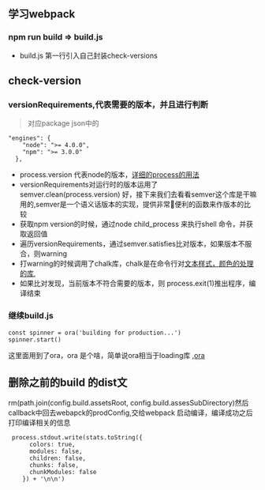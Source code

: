 ## 学习webpack

### npm run build => build.js

- build.js 第一行引入自己封装check-versions
## check-version
### versionRequirements,代表需要的版本，并且进行判断
> 对应package json中的
```
"engines": {
    "node": ">= 4.0.0",
    "npm": ">= 3.0.0"
  },
```
- process.version 代表node的版本，[详细的process的用法](https://nodejs.org/dist/latest-v8.x/docs/api/process.html#process_process_version)
- versionRequirements对运行时的版本运用了semver.clean(process.version) 好，接下来我们去看看semver这个库是干嘛用的,semver是一个语义话版本的实现，提供非常便利的函数来作版本的比较
- 获取npm version的时候，通过node child_process 来执行shell 命令，并获取返回值
- 遍历versionRequirements，通过semver.satisfies比对版本，如果版本不服合，则warning
- 打warning的时候调用了chalk库，chalk是在命令行对[文本样式，颜色的处理的库](https://github.com/chalk/chalk),
- 如果比对发现，当前版本不符合需要的版本，则 process.exit(1)推出程序，编译结束


### 继续build.js
```
const spinner = ora('building for production...')
spinner.start()

```
这里面用到了ora，ora 是个啥，简单说ora相当于loading库 ,[ora](https://github.com/sindresorhus/ora)

## 删除之前的build 的dist文
rm(path.join(config.build.assetsRoot, config.build.assesSubDirectory)然后callback中回去webapck的prodConfig,交给webpack 启动编译，编译成功之后打印编译相关的信息
```
 process.stdout.write(stats.toString({
      colors: true,
      modules: false,
      children: false,
      chunks: false,
      chunkModules: false
    }) + '\n\n')
```
